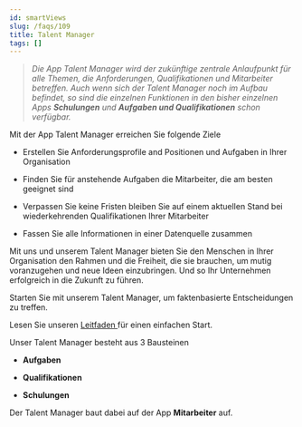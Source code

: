 ```yaml
---
id: smartViews
slug: /faqs/109
title: Talent Manager
tags: []
---
```

> *Die App Talent Manager wird der zukünftige zentrale Anlaufpunkt für alle Themen, die Anforderungen, Qualifikationen und Mitarbeiter betreffen. Auch wenn sich der Talent Manager noch im Aufbau befindet, so sind die einzelnen Funktionen in den bisher einzelnen Apps ****Schulungen**** und ****Aufgaben und Qualifikationen**** schon verfügbar.*

Mit der App Talent Manager erreichen Sie folgende Ziele

*   Erstellen Sie Anforderungsprofile and Positionen und Aufgaben in Ihrer Organisation

*   Finden Sie für anstehende Aufgaben die Mitarbeiter, die am besten geeignet sind

*   Verpassen Sie keine Fristen bleiben Sie auf einem aktuellen Stand bei wiederkehrenden Qualifikationen Ihrer Mitarbeiter

*   Fassen Sie alle Informationen in einer Datenquelle zusammen

‍Mit uns und unserem Talent Manager bieten Sie den Menschen in Ihrer Organisation den Rahmen und die Freiheit, die sie brauchen, um mutig voranzugehen und neue Ideen einzubringen. Und so Ihr Unternehmen erfolgreich in die Zukunft zu führen.

Starten Sie mit unserem Talent Manager, um faktenbasierte Entscheidungen zu treffen. 

Lesen Sie unseren [Leitfaden ](https://www.qmbase.com/leitfaden-mitarbeiterverwaltung/)für einen einfachen Start.

Unser Talent Manager besteht aus 3 Bausteinen

*   **Aufgaben**

*   **Qualifikationen**

*   **Schulungen**

Der Talent Manager baut dabei auf der App **Mitarbeiter** auf.